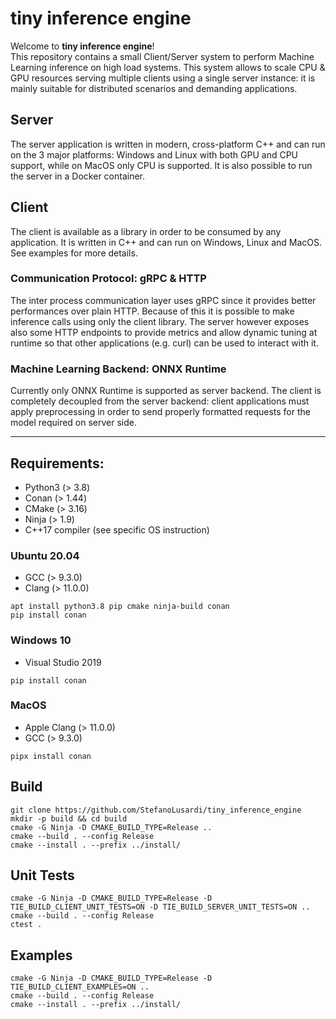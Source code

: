 # tiny inference engine
Welcome to **tiny inference engine**!  
This repository contains a small Client/Server system to perform Machine Learning inference on high load systems.
This system allows to scale CPU & GPU resources serving multiple clients using a single server instance: it is mainly suitable for distributed scenarios and demanding applications.

## Server
The server application is written in modern, cross-platform C++ and can run on the 3 major platforms: Windows and Linux with both GPU and CPU support, while on MacOS only CPU is supported.
It is also possible to run the server in a Docker container.

## Client
The client is available as a library in order to be consumed by any application.
It is written in C++ and can run on Windows, Linux and MacOS.
See examples for more details.

### Communication Protocol: gRPC & HTTP
The inter process communication layer uses gRPC since it provides better performances over plain HTTP.
Because of this it is possible to make inference calls using only the client library.
The server however exposes also some HTTP endpoints to provide metrics and allow dynamic tuning at runtime so that other applications (e.g. curl) can be used to interact with it.

### Machine Learning Backend: ONNX Runtime
Currently only ONNX Runtime is supported as server backend.
The client is completely decoupled from the server backend: client applications must apply preprocessing in order to send properly formatted requests for the model required on server side.

---

## Requirements:
- Python3 (> 3.8)
- Conan (> 1.44)
- CMake (> 3.16)
- Ninja (> 1.9)
- C++17 compiler (see specific OS instruction)

### Ubuntu 20.04
- GCC (> 9.3.0)
- Clang (> 11.0.0)

```console
apt install python3.8 pip cmake ninja-build conan
pip install conan
```

### Windows 10
- Visual Studio 2019
```console
pip install conan
```

### MacOS
- Apple Clang (> 11.0.0)
- GCC (> 9.3.0)
```console
pipx install conan
```

## Build
```console
git clone https://github.com/StefanoLusardi/tiny_inference_engine
mkdir -p build && cd build
cmake -G Ninja -D CMAKE_BUILD_TYPE=Release ..
cmake --build . --config Release
cmake --install . --prefix ../install/
```

## Unit Tests
```console
cmake -G Ninja -D CMAKE_BUILD_TYPE=Release -D TIE_BUILD_CLIENT_UNIT_TESTS=ON -D TIE_BUILD_SERVER_UNIT_TESTS=ON ..
cmake --build . --config Release
ctest .
```

## Examples
```console
cmake -G Ninja -D CMAKE_BUILD_TYPE=Release -D TIE_BUILD_CLIENT_EXAMPLES=ON ..
cmake --build . --config Release
cmake --install . --prefix ../install/
```